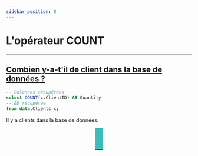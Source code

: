 ```yaml
---
sidebar_position: 8
---
```


# L'opérateur COUNT

---

## <u>Combien y-a-t'il de client dans la base de données ?</u>

<!-- Requête SQL -->

```sql ex1
-- Colonnes récupérées
select COUNT(c.ClientID) AS Quantity
-- BD récupérée
from data.Clients c;
```

<!-- Markdown -->

Il y a <Value data={ex1}/> clients dans la base de données.
<br>

<!-- Graphique -->

<center>
    <div class=kpi-css>
    <BigValue
        data={ex1}
        value=Quantity
        title="Nombre de clients"
    />
    </div>
</center>

<!-- *************** Style CSS ***************** -->
<style>
    .kpi-css {
        border: 1px black solid;
        display: inline;
        padding-bottom: 40px;
        padding-left: 20px;
        background-color: #40bcb8;
    }

</style>
